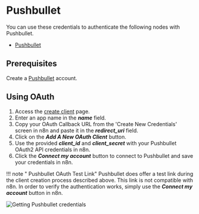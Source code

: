 # Pushbullet

You can use these credentials to authenticate the following nodes with Pushbullet.

- [Pushbullet](/integrations/nodes/n8n-nodes-base.pushbullet/)

## Prerequisites

Create a [Pushbullet](https://www.pushbullet.com/) account.

## Using OAuth

1. Access the [create client](https://www.pushbullet.com/create-client) page.
2. Enter an app name in the ***name*** field.
3. Copy your OAuth Callback URL from the 'Create New Credentials' screen in n8n and paste it in the ***redirect_uri*** field.
4. Click on the ***Add A New OAuth Client*** button.
5. Use the provided ***client_id*** and ***client_secret*** with your Pushbullet OAuth2 API credentials in n8n.
6. Click the ***Connect my account*** button to connect to Pushbullet and save your credentials in n8n.

!!! note " Pushbullet OAuth Test Link"
    Pushbullet does offer a test link during the client creation process described above. This link is not compatible with n8n. In order to verify the authentication works, simply use the ***Connect my account*** button in n8n.


![Getting Pushbullet credentials](/_images/integrations/credentials/pushbullet/using-oauth.gif)
